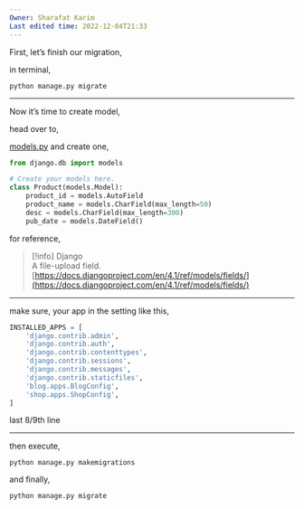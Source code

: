 ```yaml
---
Owner: Sharafat Karim
Last edited time: 2022-12-04T21:33
---
```

First, let’s finish our migration,

in terminal,

`python manage.py migrate`

---

Now it’s time to create model,

head over to,

[models.py](http://models.py) and create one,

```Python
from django.db import models

# Create your models here.
class Product(models.Model):
    product_id = models.AutoField
    product_name = models.CharField(max_length=50)
    desc = models.CharField(max_length=300)
    pub_date = models.DateField()
```

for reference,

> [!info] Django  
> A file-upload field.  
> [https://docs.djangoproject.com/en/4.1/ref/models/fields/](https://docs.djangoproject.com/en/4.1/ref/models/fields/)  

---

make sure, your app in the setting like this,

```Python
INSTALLED_APPS = [
    'django.contrib.admin',
    'django.contrib.auth',
    'django.contrib.contenttypes',
    'django.contrib.sessions',
    'django.contrib.messages',
    'django.contrib.staticfiles',
    'blog.apps.BlogConfig',
    'shop.apps.ShopConfig',
]
```

last 8/9th line

---

then execute,

`python manage.py makemigrations`

and finally,

`python manage.py migrate`